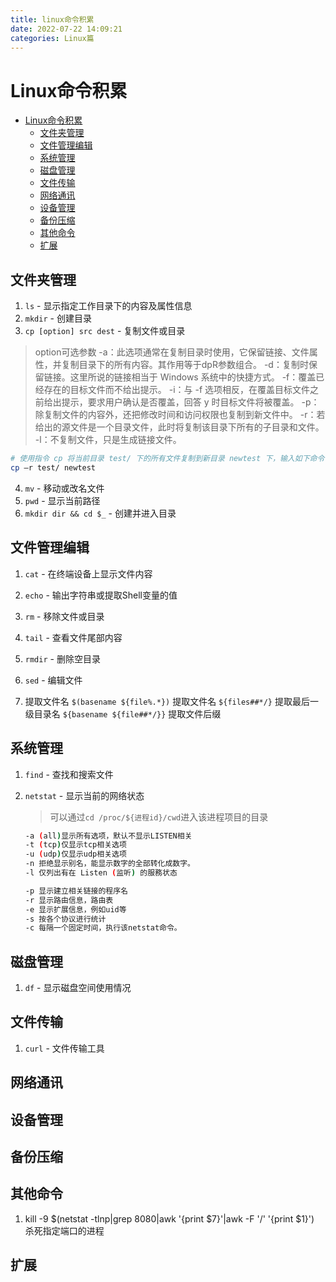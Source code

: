 ```yaml
---
title: linux命令积累
date: 2022-07-22 14:09:21
categories: Linux篇
---
```

# Linux命令积累

- [Linux命令积累](#linux命令积累)
  - [文件夹管理](#文件夹管理)
  - [文件管理编辑](#文件管理编辑)
  - [系统管理](#系统管理)
  - [磁盘管理](#磁盘管理)
  - [文件传输](#文件传输)
  - [网络通讯](#网络通讯)
  - [设备管理](#设备管理)
  - [备份压缩](#备份压缩)
  - [其他命令](#其他命令)
  - [扩展](#扩展)

## 文件夹管理

1. `ls` - 显示指定工作目录下的内容及属性信息
2. `mkdir` - 创建目录
3. `cp [option] src dest` - 复制文件或目录

> option可选参数
   -a：此选项通常在复制目录时使用，它保留链接、文件属性，并复制目录下的所有内容。其作用等于dpR参数组合。
   -d：复制时保留链接。这里所说的链接相当于 Windows 系统中的快捷方式。
   -f：覆盖已经存在的目标文件而不给出提示。
   -i：与 -f 选项相反，在覆盖目标文件之前给出提示，要求用户确认是否覆盖，回答 y 时目标文件将被覆盖。
   -p：除复制文件的内容外，还把修改时间和访问权限也复制到新文件中。
   -r：若给出的源文件是一个目录文件，此时将复制该目录下所有的子目录和文件。
   -l：不复制文件，只是生成链接文件。

```bash
# 使用指令 cp 将当前目录 test/ 下的所有文件复制到新目录 newtest 下，输入如下命令：
cp –r test/ newtest    
```

4. `mv` - 移动或改名文件
5. `pwd` - 显示当前路径
6. `mkdir dir && cd $_` - 创建并进入目录

## 文件管理编辑

1. `cat` - 在终端设备上显示文件内容

2. `echo` - 输出字符串或提取Shell变量的值

3. `rm` - 移除文件或目录

4. `tail` - 查看文件尾部内容

5. `rmdir` - 删除空目录
6. `sed` - 编辑文件
7. 提取文件名
   `$(basename ${file%.*})` 提取文件名
   `${files##*/}` 提取最后一级目录名
   `${basename ${file##*/}}` 提取文件后缀

## 系统管理

1. `find` - 查找和搜索文件
2. `netstat` - 显示当前的网络状态
   > 可以通过`cd /proc/${进程id}/cwd`进入该进程项目的目录

    ```bash
    -a (all)显示所有选项，默认不显示LISTEN相关
    -t (tcp)仅显示tcp相关选项
    -u (udp)仅显示udp相关选项
    -n 拒绝显示别名，能显示数字的全部转化成数字。
    -l 仅列出有在 Listen (监听) 的服務状态

    -p 显示建立相关链接的程序名
    -r 显示路由信息，路由表
    -e 显示扩展信息，例如uid等
    -s 按各个协议进行统计
    -c 每隔一个固定时间，执行该netstat命令。
    ```

## 磁盘管理

1. `df` - 显示磁盘空间使用情况

## 文件传输

1. `curl` - 文件传输工具

## 网络通讯

## 设备管理

## 备份压缩

## 其他命令

 1. kill -9 $(netstat -tlnp|grep 8080|awk '{print $7}'|awk -F '/' '{print $1}')  杀死指定端口的进程

## 扩展
